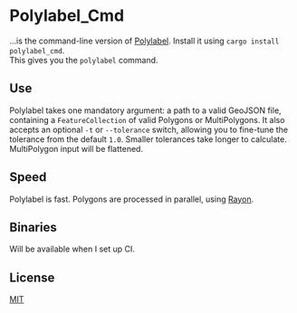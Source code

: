 # Polylabel_Cmd
…is the command-line version of [Polylabel](https://github.com/urschrei/polylabel-rs). Install it using `cargo install polylabel_cmd`.  
This gives you the `polylabel` command.

## Use
Polylabel takes one mandatory argument: a path to a valid GeoJSON file, containing a `FeatureCollection` of valid Polygons or MultiPolygons. It also accepts an optional `-t` or `--tolerance` switch, allowing you to fine-tune the tolerance from the default `1.0`. Smaller tolerances take longer to calculate.  
MultiPolygon input will be flattened.

## Speed
Polylabel is fast. Polygons are processed in parallel, using [Rayon](https://github.com/rayon-rs/rayon).

## Binaries
Will be available when I set up CI.

## License
[MIT](license.txt)

